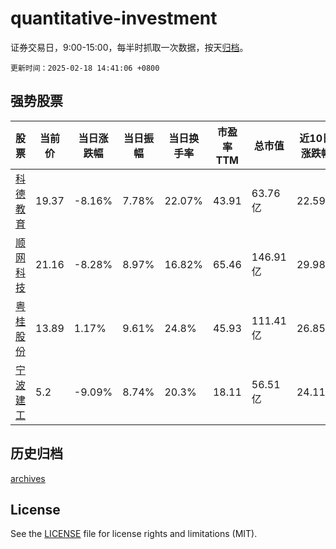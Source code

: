 # quantitative-investment

证券交易日，9:00-15:00，每半时抓取一次数据，按天[归档](archives)。

`更新时间：2025-02-18 14:41:06 +0800`

## 强势股票

|股票|当前价|当日涨跌幅|当日振幅|当日换手率|市盈率TTM|总市值|近10日涨跌幅|
|----|----|----|----|----|----|----|----|
|[科德教育](https://xueqiu.com/S/SZ300192)|19.37|-8.16%|7.78%|22.07%|43.91|63.76亿|22.59%|
|[顺网科技](https://xueqiu.com/S/SZ300113)|21.16|-8.28%|8.97%|16.82%|65.46|146.91亿|29.98%|
|[粤桂股份](https://xueqiu.com/S/SZ000833)|13.89|1.17%|9.61%|24.8%|45.93|111.41亿|26.85%|
|[宁波建工](https://xueqiu.com/S/SH601789)|5.2|-9.09%|8.74%|20.3%|18.11|56.51亿|24.11%|

## 历史归档

[archives](archives)

## License

See the [LICENSE](LICENSE) file for license rights and limitations (MIT).